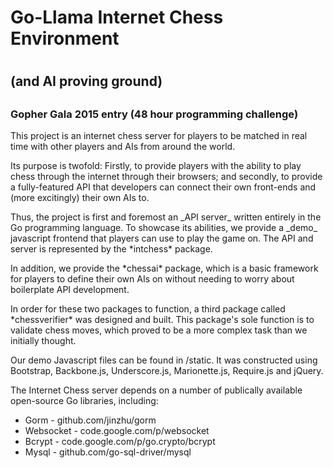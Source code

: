 <h1>Go-Llama Internet Chess Environment<h1>
<h2>(and AI proving ground)<h2>
<h3>Gopher Gala 2015 entry (48 hour programming challenge)</h3>
<p>This project is an internet chess server for players to be matched in real time with other players and AIs from around the world. </p>
<p>Its purpose is twofold: Firstly, to provide players with the ability to play chess through the internet through their browsers; and secondly, to provide a fully-featured API that developers can connect their own front-ends and (more excitingly) their own AIs to.</p>
<p>Thus, the project is first and foremost an _API server_ written entirely in the Go programming language. To showcase its abilities, we provide a _demo_ javascript frontend that players can use to play the game on. The API and server is represented by the *intchess* package.</p>
<p>In addition, we provide the *chessai* package, which is a basic framework for players to define their own AIs on without needing to worry about boilerplate API development.</p>
<p>In order for these two packages to function, a third package called *chessverifier* was designed and built. This package's sole function is to validate chess moves, which proved to be a more complex task than we initially thought.</p>
<p>Our demo Javascript files can be found in /static. It was constructed using Bootstrap, Backbone.js, Underscore.js, Marionette.js, Require.js and jQuery.</p>
<p>The Internet Chess server depends on a number of publically available open-source Go libraries, including:
<ul>
<li>Gorm - github.com/jinzhu/gorm</li>
<li>Websocket - code.google.com/p/websocket</li>
<li>Bcrypt - code.google.com/p/go.crypto/bcrypt</li>
<li>Mysql - github.com/go-sql-driver/mysql</li>
</ul>